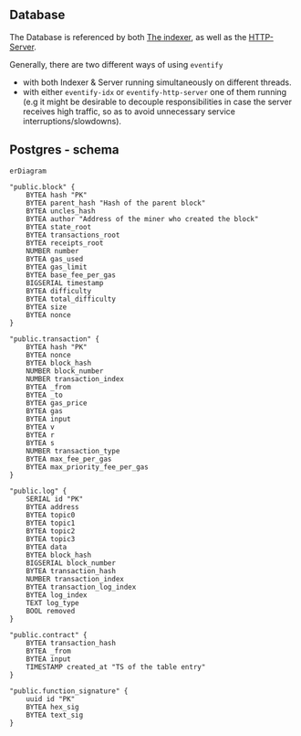 ## Database
The Database is referenced by both [The indexer](../eventify-idx/), as well as the [HTTP-Server](../eventify-http-server/).

Generally, there are two different ways of using `eventify`
- with both Indexer & Server running simultaneously on different threads.
- with either `eventify-idx` or `eventify-http-server` one of them running (e.g it might be desirable to decouple responsibilities in case the server receives high traffic, so as to avoid unnecessary service interruptions/slowdowns).

## Postgres - schema
```mermaid
erDiagram

"public.block" {
    BYTEA hash "PK"
    BYTEA parent_hash "Hash of the parent block"
    BYTEA uncles_hash
    BYTEA author "Address of the miner who created the block"
    BYTEA state_root
    BYTEA transactions_root
    BYTEA receipts_root
    NUMBER number
    BYTEA gas_used
    BYTEA gas_limit
    BYTEA base_fee_per_gas
    BIGSERIAL timestamp
    BYTEA difficulty
    BYTEA total_difficulty
    BYTEA size
    BYTEA nonce
}

"public.transaction" {
    BYTEA hash "PK"
    BYTEA nonce
    BYTEA block_hash
    NUMBER block_number
    NUMBER transaction_index
    BYTEA _from
    BYTEA _to
    BYTEA gas_price
    BYTEA gas
    BYTEA input
    BYTEA v
    BYTEA r
    BYTEA s
    NUMBER transaction_type
    BYTEA max_fee_per_gas
    BYTEA max_priority_fee_per_gas
}

"public.log" {
    SERIAL id "PK"
    BYTEA address
    BYTEA topic0
    BYTEA topic1
    BYTEA topic2
    BYTEA topic3
    BYTEA data
    BYTEA block_hash
    BIGSERIAL block_number
    BYTEA transaction_hash
    NUMBER transaction_index
    BYTEA transaction_log_index
    BYTEA log_index
    TEXT log_type
    BOOL removed
}

"public.contract" {
    BYTEA transaction_hash
    BYTEA _from
    BYTEA input
    TIMESTAMP created_at "TS of the table entry"
}

"public.function_signature" {
    uuid id "PK"
    BYTEA hex_sig
    BYTEA text_sig
}
```
